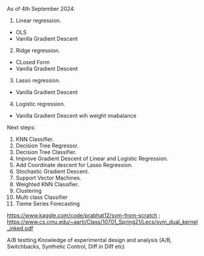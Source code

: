 As of 4th September 2024:

1) Linear regression.
- OLS
- Vanilla Gradient Descent

2) Ridge regression.
- CLosed Form
- Vanilla Gradient Descent

3) Lasso regression.
- Vanilla Gradient Descent

4) Logistic regression.
- Vanilla Gradient Descent wih weight imabalance


Next steps:

1) KNN Classifier.
2) Decision Tree Regressor.
3) Decision Tree Classifier.
4) Improve Gradient Descent of Linear and Logistic Regression.
5) Add Coordinate descent for Lasso Regression.
6) Stochastic Gradient Descent.
7) Support Vector Machines.
8) Weighted KNN Classifier.
9) Clustering
10) Multi class Classifier
11) Tieme Series Forecasting




https://www.kaggle.com/code/prabhat12/svm-from-scratch ; https://www.cs.cmu.edu/~aarti/Class/10701_Spring21/Lecs/svm_dual_kernel_inked.pdf


A/B testting 
Knowledge of experimental design and analysis (A/B, Switchbacks, Synthetic Control, Diff in Diff etc) 